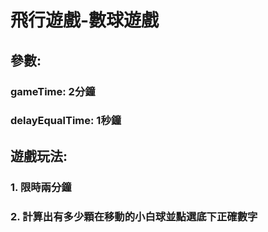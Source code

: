 # 飛行遊戲-數球遊戲

## 參數:
### gameTime: 2分鐘
### delayEqualTime: 1秒鐘

## 遊戲玩法:
### 1. 限時兩分鐘
### 2. 計算出有多少顆在移動的小白球並點選底下正確數字
